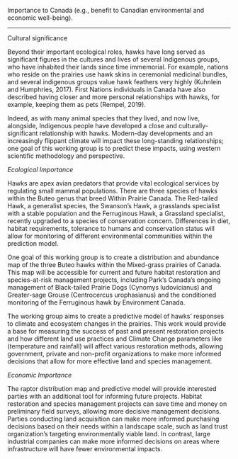 Importance to Canada (e.g., benefit to Canadian environmental and economic well-being).

------------


Cultural significance

Beyond their important ecological roles, hawks have long served as significant figures in the cultures and lives of several Indigenous groups, who have inhabited their lands since time immemorial. For example, nations who reside on the prairies use hawk skins in ceremonial medicinal bundles, and several indigenous groups value hawk feathers very highly (Kuhnlein and Humphries, 2017). First Nations individuals in Canada have also described having closer and more personal relationships with hawks, for example, keeping them as pets (Rempel, 2019).

Indeed, as with many animal species that they lived, and now live, alongside, Indigenous people have developed a close and culturally-significant relationship with hawks. Modern-day developments and an increasingly flippant climate will impact these long-standing relationships; one goal of this working group is to predict these impacts, using western scientific methodology and perspective.   



*Ecological Importance*

Hawks are apex avian predators that provide vital ecological services by regulating small mammal populations.  There are three species of hawks within the Buteo genus that breed Within Prairie Canada. The Red-tailed Hawk, a generalist species, the Swanson’s Hawk, a grasslands specialist with a stable population and the Ferruginous Hawk, a Grassland specialist, recently upgraded to a species of conservation concern. Differences in diet, habitat requirements, tolerance to humans and conservation status will allow for monitoring of different environmental communities within the prediction model.   

One goal of this working group is to create a distribution and abundance map of the three Buteo hawks within the Mixed-grass prairies of Canada. This map will be accessible for current and future habitat restoration and species-at-risk management projects, including Park’s Canada’s ongoing management of Black-tailed Prairie Dogs (Cynomys ludovicianus) and Greater-sage Grouse (Centrocercus urophasianus) and the conditioned monitoring of the Ferruginous hawk by Environment Canada. 

The working group aims to create a predictive model of hawks’ responses to climate and ecosystem changes in the prairies. This work would provide a base for measuring the success of past and present restoration projects and how different land use practices and Climate Change parameters like (temperature and rainfall) will affect various restoration methods, allowing government, private and non-profit organizations to make more informed decisions that allow for more effective land and species management.

*Economic Importance*

The raptor distribution map and predictive model will provide interested parties with an additional tool for informing future projects. Habitat restoration and species management projects can save time and money on preliminary field surveys, allowing more decisive management decisions.  Parties conducting land acquisition can make more informed purchasing decisions based on their needs within a landscape scale, such as land trust organization’s targeting environmentally viable land. In contrast, large industrial companies can make more informed decisions on areas where infrastructure will have fewer environmental impacts.


